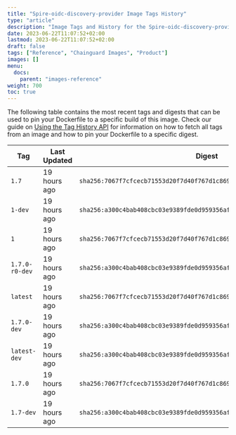 ```yaml
---
title: "Spire-oidc-discovery-provider Image Tags History"
type: "article"
description: "Image Tags and History for the Spire-oidc-discovery-provider Chainguard Image"
date: 2023-06-22T11:07:52+02:00
lastmod: 2023-06-22T11:07:52+02:00
draft: false
tags: ["Reference", "Chainguard Images", "Product"]
images: []
menu:
  docs:
    parent: "images-reference"
weight: 700
toc: true
---
```


The following table contains the most recent tags and digests that can be used to pin your Dockerfile to a specific build of this image. Check our guide on [Using the Tag History API](/chainguard/chainguard-images/using-the-tag-history-api/) for information on how to fetch all tags from an image and how to pin your Dockerfile to a specific digest.

| Tag            | Last Updated | Digest                                                                    |
|----------------|--------------|---------------------------------------------------------------------------|
| `1.7`          | 19 hours ago | `sha256:7067f7cfcecb71553d20f7d40f767d1c869e859d48eb135c3c62333a8c87c2bb` |
| `1-dev`        | 19 hours ago | `sha256:a300c4bab408cbc03e9389fde0d959356af0fda846c122bf3994e7e435f78550` |
| `1`            | 19 hours ago | `sha256:7067f7cfcecb71553d20f7d40f767d1c869e859d48eb135c3c62333a8c87c2bb` |
| `1.7.0-r0-dev` | 19 hours ago | `sha256:a300c4bab408cbc03e9389fde0d959356af0fda846c122bf3994e7e435f78550` |
| `latest`       | 19 hours ago | `sha256:7067f7cfcecb71553d20f7d40f767d1c869e859d48eb135c3c62333a8c87c2bb` |
| `1.7.0-dev`    | 19 hours ago | `sha256:a300c4bab408cbc03e9389fde0d959356af0fda846c122bf3994e7e435f78550` |
| `latest-dev`   | 19 hours ago | `sha256:a300c4bab408cbc03e9389fde0d959356af0fda846c122bf3994e7e435f78550` |
| `1.7.0`        | 19 hours ago | `sha256:7067f7cfcecb71553d20f7d40f767d1c869e859d48eb135c3c62333a8c87c2bb` |
| `1.7-dev`      | 19 hours ago | `sha256:a300c4bab408cbc03e9389fde0d959356af0fda846c122bf3994e7e435f78550` |
